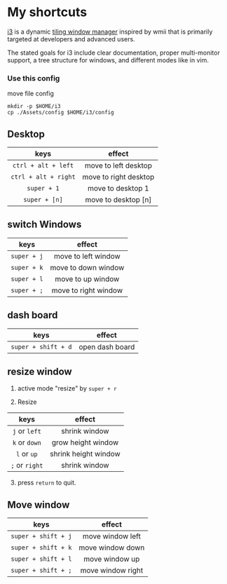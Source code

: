 # My shortcuts

[i3](https://i3wm.org/)
is a dynamic
[tiling window manager](https://en.wikipedia.org/wiki/Tiling_window_manager)
inspired by wmii that is primarily targeted at developers and advanced users.

The stated goals for i3 include clear documentation,
proper multi-monitor support, a tree structure for windows,
and different modes like in vim. 

### Use this config

move file config
```
mkdir -p $HOME/i3
cp ./Assets/config $HOME/i3/config
```

## Desktop

| keys| effect|
| :-:| :-:|
| ```ctrl + alt + left```	| move to left desktop	|
| ```ctrl + alt + right```	| move to right desktop	|
| ```super + 1```	| move to desktop 1	|
| ```super + [n]```	| move to desktop [n]	|


## switch Windows

| keys| effect|
| :-:| :-:|
| ```super + j```	| move to left window |
| ```super + k```	| move to down window |
| ```super + l```	| move to up window |
| ```super + ;```	| move to right window |


## dash board

| keys| effect|
| :-:| :-:|
| ```super + shift + d```	| open dash board |


## resize window

1. active mode "resize" by `super + r`

2. Resize

| keys| effect|
| :-:| :-:|
| ```j``` or ```left```	|  shrink window |
| ```k``` or ```down```	|  grow height window |
| ```l``` or ```up```	|  shrink height window |
| ```;``` or ```right```	|  shrink window |

3. press `return` to quit.


## Move window

| keys| effect|
| :-:| :-:|
| ```super + shift + j```	|  move window left |
| ```super + shift + k```	|  move window down |
| ```super + shift + l```	|  move window up |
| ```super + shift + ;```	|  move window right |
